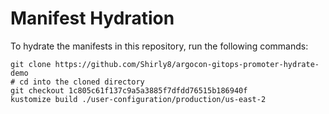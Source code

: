 # Manifest Hydration

To hydrate the manifests in this repository, run the following commands:

```shell
git clone https://github.com/Shirly8/argocon-gitops-promoter-hydrate-demo
# cd into the cloned directory
git checkout 1c805c61f137c9a5a3885f7dfdd76515b186940f
kustomize build ./user-configuration/production/us-east-2
```
